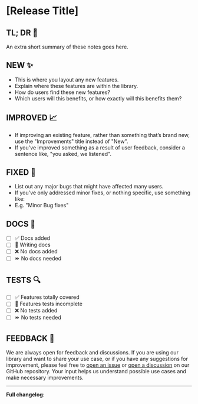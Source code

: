 # [Release Title]

## TL; DR 🎯

An extra short summary of these notes goes here.

## NEW ✨

- This is where you layout any new features.
- Explain where these features are within the library.
- How do users find these new features?
- Which users will this benefits, or how exactly will this benefits them?

## IMPROVED 📈

- If improving an existing feature, rather than something that’s brand new, use the "Improvements" title instead of "New".
- If you've improved something as a result of user feedback, consider a sentence like, "you asked, we listened".

## FIXED 🐛

- List out any major bugs that might have affected many users.
- If you've only addressed minor fixes, or nothing specific, use something like:
- E.g. "Minor Bug fixes"

## DOCS 📜

- [ ] ✅ Docs added
- [ ] 🚧 Writing docs
- [ ] ❌ No docs added
- [ ] ⏩ No docs needed

## TESTS 🔍

- [ ] ✅ Features totally covered
- [ ] 🚧 Features tests incomplete
- [ ] ❌ No tests added
- [ ] ⏩ No tests needed

## FEEDBACK 📃

We are always open for feedback and discussions. If you are using our library and want to share your use case, or if you have any suggestions for improvement, please feel free to [open an issue](https://github.com/MorganKryze/ConsoleAppVisuals/issues) or [open a discussion](https://github.com/MorganKryze/ConsoleAppVisuals/discussions) on our GitHub repository. Your input helps us understand possible use cases and make necessary improvements.

---

**Full changelog**:
